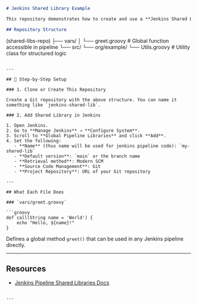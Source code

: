 
```markdown
# Jenkins Shared Library Example

This repository demonstrates how to create and use a **Jenkins Shared Library** to write reusable Groovy code for Jenkins Pipelines.

## Repository Structure

```

(shared-libs-repo)
├── vars/
│   └── greet.groovy           # Global function accessible in pipeline
└── src/
└── org/example/
└── Utils.groovy       # Utility class for structured logic

````

---

## 🔧 Step-by-Step Setup

### 1. Clone or Create This Repository

Create a Git repository with the above structure. You can name it something like `jenkins-shared-lib`.

### 2. Add Shared Library in Jenkins

1. Open Jenkins.
2. Go to **Manage Jenkins** → **Configure System**.
3. Scroll to **Global Pipeline Libraries** and click **Add**.
4. Set the following:
   - **Name** (thus name will be used for jenkins pipeline code): `my-shared-lib`
   - **Default version**: `main` or the branch name
   - **Retrieval method**: Modern SCM
   - **Source Code Management**: Git
   - **Project Repository**: URL of your Git repository

---

## What Each File Does

### `vars/greet.groovy`

```groovy
def call(String name = 'World') {
    echo "Hello, ${name}!"
}
````

Defines a global method `greet()` that can be used in any Jenkins pipeline directly.

---



## Resources

* [Jenkins Pipeline Shared Libraries Docs](https://www.jenkins.io/doc/book/pipeline/shared-libraries/)

```

---
